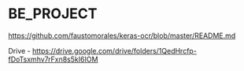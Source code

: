 # BE_PROJECT

https://github.com/faustomorales/keras-ocr/blob/master/README.md

Drive - https://drive.google.com/drive/folders/1QedHrcfp-fDoTsxmhv7rFxn8s5kI6IOM
